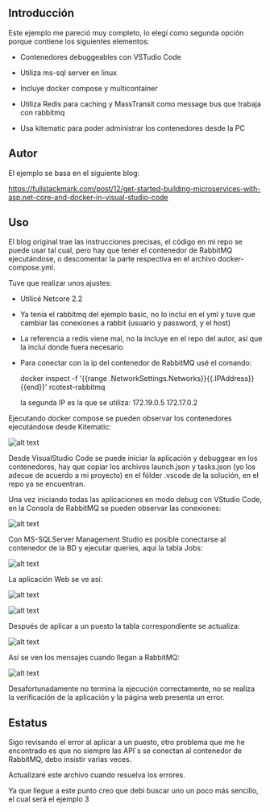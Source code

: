 ## Introducción

Este ejemplo me pareció muy completo, lo elegí como segunda opción porque contiene los siguientes elementos:

* Contenedores debuggeables con VSTudio Code

* Utiliza ms-sql server en linux

* Incluye docker compose y multicontainer

* Utiliza Redis para caching y MassTransit como message bus que trabaja con rabbitmq

* Usa kitematic para poder administrar los contenedores desde la PC

## Autor

El ejemplo se basa en el siguiente blog:

https://fullstackmark.com/post/12/get-started-building-microservices-with-asp.net-core-and-docker-in-visual-studio-code 

## Uso

El blog original trae las instrucciones precisas, el código en mi repo se puede usar tal cual, pero hay que tener el contenedor de RabbitMQ ejecutándose, o descomentar la parte respectiva en el archivo docker-compose.yml.

Tuve que realizar unos ajustes:

* Utilicé  Netcore 2.2

* Ya tenía el rabbitmq del ejemplo basic, no lo incluí en el yml y tuve que cambiar las conexiones a rabbit (usuario y password, y el host)

* La referencia a redis viene mal, no la incluye en el repo del autor, así que la incluí donde fuera necesario

* Para conectar con la ip del contenedor de RabbitMQ usé el comando:

  docker inspect -f '{{range .NetworkSettings.Networks}}{{.IPAddress}}{{end}}'  rcotest-rabbitmq

  la segunda IP es la que se utiliza:  172.19.0.5 172.17.0.2

Ejecutando docker compose se pueden observar los contenedores ejecutándose desde Kitematic:

![alt text](https://raw.githubusercontent.com/rafelcnet/RabbitMQNetCore/master/ApplicantsAndJobs/images/mq2.PNG)

Desde VisualStudio Code se puede iniciar la aplicación y debuggear en los contenedores, hay que copiar los archivos launch.json y tasks.json (yo los adecue de acuerdo a mi proyecto) en el fólder .vscode de la solución, en el repo ya se encuentran.

Una vez iniciando todas las aplicaciones en modo debug con VStudio Code, en la Consola de RabbitMQ se pueden observar las conexiones:

![alt text](https://raw.githubusercontent.com/rafelcnet/RabbitMQNetCore/master/ApplicantsAndJobs/images/mq1.PNG)

Con MS-SQLServer Management Studio es posible conectarse al contenedor de la BD y ejecutar queries, aquí la tabla Jobs:

![alt text](https://raw.githubusercontent.com/rafelcnet/RabbitMQNetCore/master/ApplicantsAndJobs/images/mq3.PNG)

La aplicación Web se ve así:

![alt text](https://raw.githubusercontent.com/rafelcnet/RabbitMQNetCore/master/ApplicantsAndJobs/images/mq4.PNG)

![alt text](https://raw.githubusercontent.com/rafelcnet/RabbitMQNetCore/master/ApplicantsAndJobs/images/mq5.PNG)

Después de aplicar a un puesto la tabla correspondiente se actualiza:

![alt text](https://raw.githubusercontent.com/rafelcnet/RabbitMQNetCore/master/ApplicantsAndJobs/images/mq7.PNG)

Así se ven los mensajes cuando llegan a RabbitMQ:

![alt text](https://raw.githubusercontent.com/rafelcnet/RabbitMQNetCore/master/ApplicantsAndJobs/images/mq8.PNG)

Desafortunadamente no termina la ejecución correctamente, no se realiza la verificación de la aplicación y la página web presenta un error.

## Estatus 

Sigo revisando el error al aplicar a un puesto, otro problema que me he encontrado es que no siempre las API´s se conectan al contenedor de RabbitMQ, debo insistir varias veces.

Actualizaré este archivo cuando resuelva los errores.

Ya que llegue a este punto creo que debi buscar uno un poco más sencillo, el cual será el ejemplo 3
